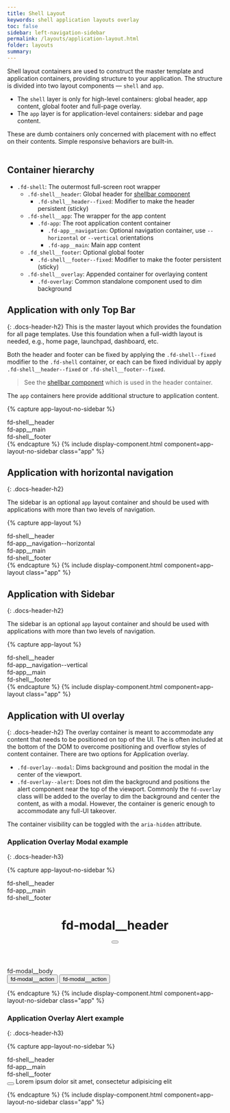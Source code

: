 ```yaml
---
title: Shell Layout
keywords: shell application layouts overlay
toc: false
sidebar: left-navigation-sidebar
permalink: /layouts/application-layout.html
folder: layouts
summary:
---
```


Shell layout containers are used to construct the master template and application containers, providing structure to your application. The structure is divided into two layout components — `shell` and `app`.

- The `shell` layer is only for high-level containers: global header, app content, global footer and full-page overlay.
- The `app` layer is for application-level containers: sidebar and page content.

These are dumb containers only concerned with placement with no effect on their contents. Simple responsive behaviors are built-in.
<br><br>

## Container hierarchy

* `.fd-shell`: The outermost full-screen root wrapper
    * `.fd-shell__header`: Global header for [shellbar component]({{base.siteurl}}/components/shellbar.html)
        * `.fd-shell__header--fixed`: Modifier to make the header persistent (sticky)
    * `.fd-shell__app`: The wrapper for the app content
        * `.fd-app`: The root application content container
            * `.fd-app__navigation`: Optional navigation container, use `--horizontal` or `--vertical` orientations
            * `.fd-app__main`: Main app content
    * `.fd_shell__footer`: Optional global footer
        * `.fd-shell__footer--fixed`: Modifier to make the footer persistent (sticky)
    * `.fd-shell__overlay`: Appended container for overlaying content
        * `.fd-overlay`: Common standalone component used to dim background

## Application with only Top Bar
{: .docs-header-h2}
This is the master layout which provides the foundation for all page templates. Use this foundation when a full-width layout is needed, e.g., home page, launchpad, dashboard, etc.

Both the header and footer can be fixed by applying the `.fd-shell--fixed` modifier to the `.fd-shell` container, or each can be fixed individual by apply `.fd-shell__header--fixed` or `.fd-shell__footer--fixed`.

> See the [shellbar component]({{base.siteurl}}/components/shellbar.html) which is used in the header container.

The `app` containers here provide additional structure to application content.

{% capture app-layout-no-sidebar %}
<div class="fd-shell fd-shell--fundamentals">
    <div class="fd-shell__header">
        fd-shell__header
    </div>
    <div class="fd-shell__app">
        <div class="fd-app">
            <main class="fd-app__main">
                fd-app__main
            </main>
        </div>
    </div>
    <div class="fd-shell__footer">
        fd-shell__footer
    </div>
</div>
{% endcapture %}
{% include display-component.html component=app-layout-no-sidebar class="app" %}


## Application with horizontal navigation
{: .docs-header-h2}

The sidebar is an optional `app` layout container and should be used with applications with more than two levels of navigation.

{% capture app-layout %}
<div class="fd-shell fd-shell--fundamentals">
    <div class="fd-shell__header">
        fd-shell__header
    </div>
    <div class="fd-shell__app">
        <div class="fd-app">
            <div class="fd-app__navigation fd-app__navigation--horizontal">
                fd-app__navigation--horizontal
            </div>
            <main class="fd-app__main">
                fd-app__main
            </main>
        </div>
    </div>
    <div class="fd-shell__footer">
        fd-shell__footer
    </div>
</div>
{% endcapture %}
{% include display-component.html component=app-layout class="app" %}

## Application with Sidebar
{: .docs-header-h2}

The sidebar is an optional `app` layout container and should be used with applications with more than two levels of navigation.

{% capture app-layout %}
<div class="fd-shell fd-shell--fundamentals">
    <div class="fd-shell__header">
        fd-shell__header
    </div>
    <div class="fd-shell__app">
        <div class="fd-app">
            <div class="fd-app__navigation fd-app__navigation--vertical">
                fd-app__navigation--vertical
            </div>
            <main class="fd-app__main">
                fd-app__main
            </main>
        </div>
    </div>
    <div class="fd-shell__footer">
        fd-shell__footer
    </div>
</div>
{% endcapture %}
{% include display-component.html component=app-layout class="app" %}

## Application with UI overlay
{: .docs-header-h2}
The overlay container is meant to accommodate any content that needs to be positioned on top of the UI. The is often included at the bottom of the DOM to overcome positioning and overflow styles of content container.
There are two options for Application overlay.

- `.fd-overlay--modal`: Dims background and position the modal in the center of the viewport.
- `.fd-overlay--alert`: Does not dim the background and positions the alert component near the top of the viewport.
Commonly the `fd-overlay` class will be added to the overlay to dim the background and center the content, as with a modal. However, the container is generic enough to accommodate any full-UI takeover.

The container visibility can be toggled with the `aria-hidden` attribute.

### Application Overlay Modal example
{: .docs-header-h3}

{% capture app-layout-no-sidebar %}
<div class="fd-shell fd-shell--fundamentals">
    <div class="fd-shell__header">
        fd-shell__header
    </div>
    <div class="fd-shell__app">
        <div class="fd-app">
            <main class="fd-app__main">
                fd-app__main
            </main>
        </div>
    </div>
    <div class="fd-shell__footer">
        fd-shell__footer
    </div>
    <div class="fd-shell__overlay fd-overlay fd-overlay--modal" aria-hidden="false">
        <div class="fd-modal" role="dialog">
          <div class="fd-modal__content" role="document">
              <header class="fd-modal__header">
                  <h1 class="fd-modal__title">fd-modal__header</h1>
                  <button class="fd-button--light fd-modal__close"></button>
              </header>
              <div class="fd-modal__body">
                  fd-modal__body
              </div>
              <footer class="fd-modal__footer">
                <div class="fd-modal__actions">
                  <button class=" fd-button--light">fd-modal__action</button>
                  <button class=" fd-button">fd-modal__action</button>
                </div>
                </footer>
          </div>
        </div>
    </div>
</div>



{% endcapture %}
{% include display-component.html component=app-layout-no-sidebar class="app" %}

### Application Overlay Alert example
{: .docs-header-h3}

{% capture app-layout-no-sidebar %}
<div class="fd-shell fd-shell--fundamentals">
    <div class="fd-shell__header">
        fd-shell__header
    </div>
    <div class="fd-shell__app">
        <div class="fd-app">
            <main class="fd-app__main">
                fd-app__main
            </main>
        </div>
    </div>
    <div class="fd-shell__footer">
        fd-shell__footer
    </div>
    <div class="fd-shell__overlay fd-overlay fd-overlay--alert" aria-hidden="false">
        <div class="fd-alert fd-alert--warning fd-alert--dismissible" role="alert" id="4Nolz351">
          <button class="fd-alert__close" aria-controls="4Nolz351" aria-label="Close"></button>
          Lorem ipsum dolor sit amet, consectetur adipisicing elit
        </div>
    </div>
</div>



{% endcapture %}
{% include display-component.html component=app-layout-no-sidebar class="app" %}
